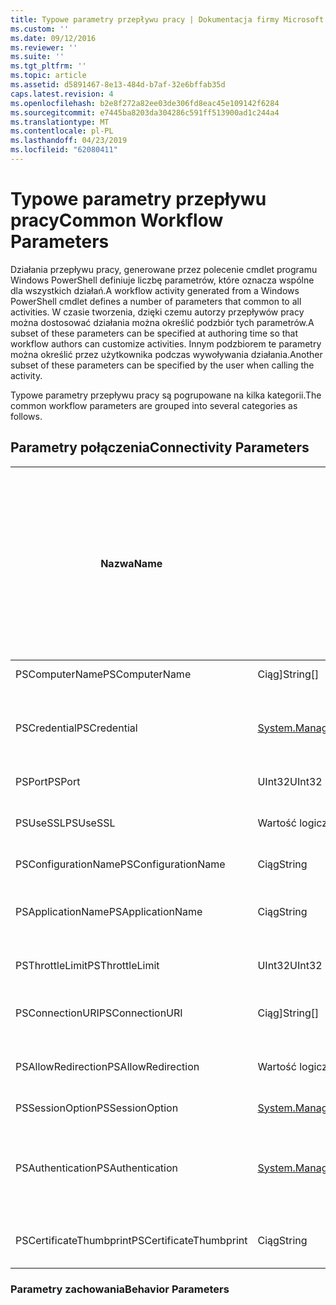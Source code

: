 ```yaml
---
title: Typowe parametry przepływu pracy | Dokumentacja firmy Microsoft
ms.custom: ''
ms.date: 09/12/2016
ms.reviewer: ''
ms.suite: ''
ms.tgt_pltfrm: ''
ms.topic: article
ms.assetid: d5891467-8e13-484d-b7af-32e6bffab35d
caps.latest.revision: 4
ms.openlocfilehash: b2e8f272a82ee03de306fd8eac45e109142f6284
ms.sourcegitcommit: e7445ba8203da304286c591ff513900ad1c244a4
ms.translationtype: MT
ms.contentlocale: pl-PL
ms.lasthandoff: 04/23/2019
ms.locfileid: "62080411"
---
```

# <a name="common-workflow-parameters"></a><span data-ttu-id="087f9-102">Typowe parametry przepływu pracy</span><span class="sxs-lookup"><span data-stu-id="087f9-102">Common Workflow Parameters</span></span>

<span data-ttu-id="087f9-103">Działania przepływu pracy, generowane przez polecenie cmdlet programu Windows PowerShell definiuje liczbę parametrów, które oznacza wspólne dla wszystkich działań.</span><span class="sxs-lookup"><span data-stu-id="087f9-103">A workflow activity generated from a Windows PowerShell cmdlet  defines a number of parameters that common to all activities.</span></span> <span data-ttu-id="087f9-104">W czasie tworzenia, dzięki czemu autorzy przepływów pracy można dostosować działania można określić podzbiór tych parametrów.</span><span class="sxs-lookup"><span data-stu-id="087f9-104">A subset of these parameters can be specified at authoring time so that workflow authors can customize activities.</span></span> <span data-ttu-id="087f9-105">Innym podzbiorem te parametry można określić przez użytkownika podczas wywoływania działania.</span><span class="sxs-lookup"><span data-stu-id="087f9-105">Another subset of these parameters can be specified by the user when calling the activity.</span></span>

<span data-ttu-id="087f9-106">Typowe parametry przepływu pracy są pogrupowane na kilka kategorii.</span><span class="sxs-lookup"><span data-stu-id="087f9-106">The common workflow parameters are grouped into several categories as follows.</span></span>

## <a name="connectivity-parameters"></a><span data-ttu-id="087f9-107">Parametry połączenia</span><span class="sxs-lookup"><span data-stu-id="087f9-107">Connectivity Parameters</span></span>

|<span data-ttu-id="087f9-108">Nazwa</span><span class="sxs-lookup"><span data-stu-id="087f9-108">Name</span></span>|<span data-ttu-id="087f9-109">Typ</span><span class="sxs-lookup"><span data-stu-id="087f9-109">Type</span></span>|<span data-ttu-id="087f9-110">Opis</span><span class="sxs-lookup"><span data-stu-id="087f9-110">Description</span></span>|<span data-ttu-id="087f9-111">Może być określony przez użytkownika końcowego w czasie wykonywania?</span><span class="sxs-lookup"><span data-stu-id="087f9-111">Can be specified by end user at execution time?</span></span>|<span data-ttu-id="087f9-112">Można określić przez autora przepływu pracy w czasie tworzenia?</span><span class="sxs-lookup"><span data-stu-id="087f9-112">Can be specified by workflow author at authoring time?</span></span>|<span data-ttu-id="087f9-113">Można określić przez autora przepływu pracy przy konkretyzacji?</span><span class="sxs-lookup"><span data-stu-id="087f9-113">Can be specified by workflow author at instantiation?</span></span>|
|----------|----------|-----------------|-----------------------------------------------------|------------------------------------------------------------|-----------------------------------------------------------|
|<span data-ttu-id="087f9-114">PSComputerName</span><span class="sxs-lookup"><span data-stu-id="087f9-114">PSComputerName</span></span>|<span data-ttu-id="087f9-115">Ciąg]</span><span class="sxs-lookup"><span data-stu-id="087f9-115">String[]</span></span>|<span data-ttu-id="087f9-116">Lista nazw komputerów, dla których można uruchomić zadania.</span><span class="sxs-lookup"><span data-stu-id="087f9-116">A list of computer names for which to launch jobs.</span></span>|<span data-ttu-id="087f9-117">Tak</span><span class="sxs-lookup"><span data-stu-id="087f9-117">Yes</span></span>|<span data-ttu-id="087f9-118">Yes</span><span class="sxs-lookup"><span data-stu-id="087f9-118">Yes</span></span>|<span data-ttu-id="087f9-119">Tak</span><span class="sxs-lookup"><span data-stu-id="087f9-119">Yes</span></span>|
|<span data-ttu-id="087f9-120">PSCredential</span><span class="sxs-lookup"><span data-stu-id="087f9-120">PSCredential</span></span>|[<span data-ttu-id="087f9-121">System.Management.Automation.PSCredential</span><span class="sxs-lookup"><span data-stu-id="087f9-121">System.Management.Automation.PSCredential</span></span>](/dotnet/api/System.Management.Automation.PSCredential)|<span data-ttu-id="087f9-122">Poświadczenia uwierzytelniania do użycia do logowania się do określonych przez parametr PSComputerName komputerów.</span><span class="sxs-lookup"><span data-stu-id="087f9-122">The authentication credential to use to login to the computers specified by the PSComputerName parameter.</span></span> <span data-ttu-id="087f9-123">Ten parametr jest prawidłowy tylko wtedy, gdy określono PSComputerName.</span><span class="sxs-lookup"><span data-stu-id="087f9-123">This parameter is valid only if PSComputerName is specified.</span></span>|<span data-ttu-id="087f9-124">Tak</span><span class="sxs-lookup"><span data-stu-id="087f9-124">Yes</span></span>|<span data-ttu-id="087f9-125">Yes</span><span class="sxs-lookup"><span data-stu-id="087f9-125">Yes</span></span>|<span data-ttu-id="087f9-126">Tak</span><span class="sxs-lookup"><span data-stu-id="087f9-126">Yes</span></span>|
|<span data-ttu-id="087f9-127">PSPort</span><span class="sxs-lookup"><span data-stu-id="087f9-127">PSPort</span></span>|<span data-ttu-id="087f9-128">UInt32</span><span class="sxs-lookup"><span data-stu-id="087f9-128">UInt32</span></span>|<span data-ttu-id="087f9-129">Port, który ma być używany do uruchamiania przepływu pracy.</span><span class="sxs-lookup"><span data-stu-id="087f9-129">The port to be used to run the workflow.</span></span>|<span data-ttu-id="087f9-130">Tak</span><span class="sxs-lookup"><span data-stu-id="087f9-130">Yes</span></span>|<span data-ttu-id="087f9-131">Yes</span><span class="sxs-lookup"><span data-stu-id="087f9-131">Yes</span></span>|<span data-ttu-id="087f9-132">Tak</span><span class="sxs-lookup"><span data-stu-id="087f9-132">Yes</span></span>|
|<span data-ttu-id="087f9-133">PSUseSSL</span><span class="sxs-lookup"><span data-stu-id="087f9-133">PSUseSSL</span></span>|<span data-ttu-id="087f9-134">Wartość logiczna</span><span class="sxs-lookup"><span data-stu-id="087f9-134">Boolean</span></span>|<span data-ttu-id="087f9-135">Użyj protokołu Secure Sockets Layer (SSL), aby nawiązać bezpiecznego połączenia z komputerem zdalnym, aby uruchomić przepływ pracy.</span><span class="sxs-lookup"><span data-stu-id="087f9-135">Use Secure Sockets Layer (SSL) protocol to establish a secure connection to the remote computer to run the workflow.</span></span>|<span data-ttu-id="087f9-136">Tak</span><span class="sxs-lookup"><span data-stu-id="087f9-136">Yes</span></span>|<span data-ttu-id="087f9-137">Yes</span><span class="sxs-lookup"><span data-stu-id="087f9-137">Yes</span></span>|<span data-ttu-id="087f9-138">Tak</span><span class="sxs-lookup"><span data-stu-id="087f9-138">Yes</span></span>|
|<span data-ttu-id="087f9-139">PSConfigurationName</span><span class="sxs-lookup"><span data-stu-id="087f9-139">PSConfigurationName</span></span>|<span data-ttu-id="087f9-140">Ciąg</span><span class="sxs-lookup"><span data-stu-id="087f9-140">String</span></span>|<span data-ttu-id="087f9-141">Konfiguracja sesji używane do uruchamiania przepływu pracy.</span><span class="sxs-lookup"><span data-stu-id="087f9-141">The session configuration used to run the workflow.</span></span>|<span data-ttu-id="087f9-142">Tak</span><span class="sxs-lookup"><span data-stu-id="087f9-142">Yes</span></span>|<span data-ttu-id="087f9-143">Yes</span><span class="sxs-lookup"><span data-stu-id="087f9-143">Yes</span></span>|<span data-ttu-id="087f9-144">Tak</span><span class="sxs-lookup"><span data-stu-id="087f9-144">Yes</span></span>|
|<span data-ttu-id="087f9-145">PSApplicationName</span><span class="sxs-lookup"><span data-stu-id="087f9-145">PSApplicationName</span></span>|<span data-ttu-id="087f9-146">Ciąg</span><span class="sxs-lookup"><span data-stu-id="087f9-146">String</span></span>|<span data-ttu-id="087f9-147">Aplikacja część nazwy połączenia identyfikatora URI w celu wykonywania przepływu pracy.</span><span class="sxs-lookup"><span data-stu-id="087f9-147">The application name portion of the connection URI for the workflow execution.</span></span> <span data-ttu-id="087f9-148">Użyj tego parametru, tylko wtedy, gdy nie korzystasz z parametru ConnectionURI.</span><span class="sxs-lookup"><span data-stu-id="087f9-148">Use this parameter only when you are not using the ConnectionURI parameter.</span></span>|<span data-ttu-id="087f9-149">Tak</span><span class="sxs-lookup"><span data-stu-id="087f9-149">Yes</span></span>|<span data-ttu-id="087f9-150">Yes</span><span class="sxs-lookup"><span data-stu-id="087f9-150">Yes</span></span>|<span data-ttu-id="087f9-151">Tak</span><span class="sxs-lookup"><span data-stu-id="087f9-151">Yes</span></span>|
|<span data-ttu-id="087f9-152">PSThrottleLimit</span><span class="sxs-lookup"><span data-stu-id="087f9-152">PSThrottleLimit</span></span>|<span data-ttu-id="087f9-153">UInt32</span><span class="sxs-lookup"><span data-stu-id="087f9-153">UInt32</span></span>|<span data-ttu-id="087f9-154">Maksymalna liczba jednoczesnych połączeń, które można ustanowić w celu uruchomienia przepływu pracy.</span><span class="sxs-lookup"><span data-stu-id="087f9-154">The maximum number of concurrent connections that can be established to run the workflow.</span></span>|<span data-ttu-id="087f9-155">Tak</span><span class="sxs-lookup"><span data-stu-id="087f9-155">Yes</span></span>|<span data-ttu-id="087f9-156">TBD</span><span class="sxs-lookup"><span data-stu-id="087f9-156">TBD</span></span>|<span data-ttu-id="087f9-157">Tak</span><span class="sxs-lookup"><span data-stu-id="087f9-157">Yes</span></span>|
|<span data-ttu-id="087f9-158">PSConnectionURI</span><span class="sxs-lookup"><span data-stu-id="087f9-158">PSConnectionURI</span></span>|<span data-ttu-id="087f9-159">Ciąg]</span><span class="sxs-lookup"><span data-stu-id="087f9-159">String[]</span></span>|<span data-ttu-id="087f9-160">Tablica pełną identyfikatory URI, które określ punkty końcowe dla interaktywnych sesji używane do uruchamiania przepływu pracy.</span><span class="sxs-lookup"><span data-stu-id="087f9-160">An array of fully-qualified URIs that specify the endpoints for the interactive sessions used to run the workflow.</span></span>|<span data-ttu-id="087f9-161">Tak</span><span class="sxs-lookup"><span data-stu-id="087f9-161">Yes</span></span>|<span data-ttu-id="087f9-162">Yes</span><span class="sxs-lookup"><span data-stu-id="087f9-162">Yes</span></span>|<span data-ttu-id="087f9-163">Tak</span><span class="sxs-lookup"><span data-stu-id="087f9-163">Yes</span></span>|
|<span data-ttu-id="087f9-164">PSAllowRedirection</span><span class="sxs-lookup"><span data-stu-id="087f9-164">PSAllowRedirection</span></span>|<span data-ttu-id="087f9-165">Wartość logiczna</span><span class="sxs-lookup"><span data-stu-id="087f9-165">Boolean</span></span>|<span data-ttu-id="087f9-166">Określa, czy w celu umożliwienia przekierowania tego połączenia do alternatywnego identyfikatora URI, aby uruchomić przepływ pracy.</span><span class="sxs-lookup"><span data-stu-id="087f9-166">Specifies whether to allow redirection of this connection to an alternate URI to run the workflow.</span></span>|<span data-ttu-id="087f9-167">Tak</span><span class="sxs-lookup"><span data-stu-id="087f9-167">Yes</span></span>|<span data-ttu-id="087f9-168">Yes</span><span class="sxs-lookup"><span data-stu-id="087f9-168">Yes</span></span>|<span data-ttu-id="087f9-169">Tak</span><span class="sxs-lookup"><span data-stu-id="087f9-169">Yes</span></span>|
|<span data-ttu-id="087f9-170">PSSessionOption</span><span class="sxs-lookup"><span data-stu-id="087f9-170">PSSessionOption</span></span>|[<span data-ttu-id="087f9-171">System.Management.Automation.Remoting.Pssessionoption</span><span class="sxs-lookup"><span data-stu-id="087f9-171">System.Management.Automation.Remoting.Pssessionoption</span></span>](/dotnet/api/System.Management.Automation.Remoting.PSSessionOption)|<span data-ttu-id="087f9-172">Zaawansowane opcje sesji używane do uruchamiania przepływu pracy.</span><span class="sxs-lookup"><span data-stu-id="087f9-172">Advanced options for the session used to run the workflow.</span></span>|<span data-ttu-id="087f9-173">Tak</span><span class="sxs-lookup"><span data-stu-id="087f9-173">Yes</span></span>|<span data-ttu-id="087f9-174">Yes</span><span class="sxs-lookup"><span data-stu-id="087f9-174">Yes</span></span>|<span data-ttu-id="087f9-175">Tak</span><span class="sxs-lookup"><span data-stu-id="087f9-175">Yes</span></span>|
|<span data-ttu-id="087f9-176">PSAuthentication</span><span class="sxs-lookup"><span data-stu-id="087f9-176">PSAuthentication</span></span>|[<span data-ttu-id="087f9-177">System.Management.Automation.Runspaces.Authenticationmechanism</span><span class="sxs-lookup"><span data-stu-id="087f9-177">System.Management.Automation.Runspaces.Authenticationmechanism</span></span>](/dotnet/api/System.Management.Automation.Runspaces.AuthenticationMechanism)|<span data-ttu-id="087f9-178">Wartość [System.Management.Automation.Runspaces.Authenticationmechanism](/dotnet/api/System.Management.Automation.Runspaces.AuthenticationMechanism) wyliczenie, które określa mechanizm uwierzytelniania używany do uwierzytelniania poświadczeń użytkownika.</span><span class="sxs-lookup"><span data-stu-id="087f9-178">A value of the [System.Management.Automation.Runspaces.Authenticationmechanism](/dotnet/api/System.Management.Automation.Runspaces.AuthenticationMechanism) enumeration that specifies the authentication mechanism used to authenticate the user's credentials.</span></span>|<span data-ttu-id="087f9-179">Tak</span><span class="sxs-lookup"><span data-stu-id="087f9-179">Yes</span></span>|<span data-ttu-id="087f9-180">Yes</span><span class="sxs-lookup"><span data-stu-id="087f9-180">Yes</span></span>|<span data-ttu-id="087f9-181">Tak</span><span class="sxs-lookup"><span data-stu-id="087f9-181">Yes</span></span>|
|<span data-ttu-id="087f9-182">PSCertificateThumbprint</span><span class="sxs-lookup"><span data-stu-id="087f9-182">PSCertificateThumbprint</span></span>|<span data-ttu-id="087f9-183">Ciąg</span><span class="sxs-lookup"><span data-stu-id="087f9-183">String</span></span>|<span data-ttu-id="087f9-184">Cyfrowego certyfikatu klucza publicznego (X509) konta użytkownika, który ma uprawnienia do uruchamiania przepływu pracy.</span><span class="sxs-lookup"><span data-stu-id="087f9-184">The digital public key certificate (X509) of a user account that has permission to run the workflow.</span></span>|<span data-ttu-id="087f9-185">Tak</span><span class="sxs-lookup"><span data-stu-id="087f9-185">Yes</span></span>|<span data-ttu-id="087f9-186">Yes</span><span class="sxs-lookup"><span data-stu-id="087f9-186">Yes</span></span>|<span data-ttu-id="087f9-187">Tak</span><span class="sxs-lookup"><span data-stu-id="087f9-187">Yes</span></span>|

### <a name="behavior-parameters"></a><span data-ttu-id="087f9-188">Parametry zachowania</span><span class="sxs-lookup"><span data-stu-id="087f9-188">Behavior Parameters</span></span>